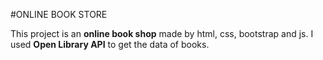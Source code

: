 #ONLINE BOOK STORE

This project is an **online book shop** made by html, css, bootstrap and js.
 I used **Open Library API** to get the data of books.

